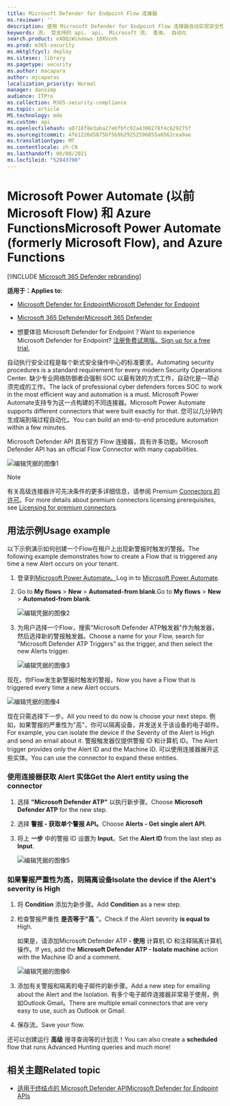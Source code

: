 ```yaml
---
title: Microsoft Defender for Endpoint Flow 连接器
ms.reviewer: ''
description: 使用 Microsoft Defender for Endpoint Flow 连接器自动实现安全性，并创建在租户上出现新警报时触发的流。
keywords: 流， 受支持的 api， api， Microsoft 流， 查询， 自动化
search.product: eADQiWindows 10XVcnh
ms.prod: m365-security
ms.mktglfcycl: deploy
ms.sitesec: library
ms.pagetype: security
ms.author: macapara
author: mjcaparas
localization_priority: Normal
manager: dansimp
audience: ITPro
ms.collection: M365-security-compliance
ms.topic: article
MS.technology: mde
ms.custom: api
ms.openlocfilehash: a0718f8e3aba27e6fbfc92a4308278f4c629275f
ms.sourcegitcommit: 4fb1226d5875bf5b9b29252596855a6562cea9ae
ms.translationtype: MT
ms.contentlocale: zh-CN
ms.lasthandoff: 06/08/2021
ms.locfileid: "52843790"
---
```

# <a name="microsoft-power-automate-formerly-microsoft-flow-and-azure-functions"></a><span data-ttu-id="e34d1-104">Microsoft Power Automate (以前Microsoft Flow) 和 Azure Functions</span><span class="sxs-lookup"><span data-stu-id="e34d1-104">Microsoft Power Automate (formerly Microsoft Flow), and Azure Functions</span></span>

[!INCLUDE [Microsoft 365 Defender rebranding](../../includes/microsoft-defender.md)]

<span data-ttu-id="e34d1-105">**适用于：**</span><span class="sxs-lookup"><span data-stu-id="e34d1-105">**Applies to:**</span></span>
- [<span data-ttu-id="e34d1-106">Microsoft Defender for Endpoint</span><span class="sxs-lookup"><span data-stu-id="e34d1-106">Microsoft Defender for Endpoint</span></span>](https://go.microsoft.com/fwlink/p/?linkid=2154037)
- [<span data-ttu-id="e34d1-107">Microsoft 365 Defender</span><span class="sxs-lookup"><span data-stu-id="e34d1-107">Microsoft 365 Defender</span></span>](https://go.microsoft.com/fwlink/?linkid=2118804)


- <span data-ttu-id="e34d1-108">想要体验 Microsoft Defender for Endpoint？</span><span class="sxs-lookup"><span data-stu-id="e34d1-108">Want to experience Microsoft Defender for Endpoint?</span></span> [<span data-ttu-id="e34d1-109">注册免费试用版。</span><span class="sxs-lookup"><span data-stu-id="e34d1-109">Sign up for a free trial.</span></span>](https://www.microsoft.com/microsoft-365/windows/microsoft-defender-atp?ocid=docs-wdatp-exposedapis-abovefoldlink) 

<span data-ttu-id="e34d1-110">自动执行安全过程是每个新式安全操作中心的标准要求。</span><span class="sxs-lookup"><span data-stu-id="e34d1-110">Automating security procedures is a standard requirement for every modern Security Operations Center.</span></span> <span data-ttu-id="e34d1-111">缺少专业网络防御者会强制 SOC 以最有效的方式工作，自动化是一项必须完成的工作。</span><span class="sxs-lookup"><span data-stu-id="e34d1-111">The lack of professional cyber defenders forces SOC to work in the most efficient way and automation is a must.</span></span> <span data-ttu-id="e34d1-112">Microsoft Power Automate支持专为这一点构建的不同连接器。</span><span class="sxs-lookup"><span data-stu-id="e34d1-112">Microsoft Power Automate supports different connectors that were built exactly for that.</span></span> <span data-ttu-id="e34d1-113">您可以几分钟内生成端到端过程自动化。</span><span class="sxs-lookup"><span data-stu-id="e34d1-113">You can build an end-to-end procedure automation within a few minutes.</span></span>

<span data-ttu-id="e34d1-114">Microsoft Defender API 具有官方 Flow 连接器，具有许多功能。</span><span class="sxs-lookup"><span data-stu-id="e34d1-114">Microsoft Defender API has an official Flow Connector with many capabilities.</span></span>

![编辑凭据的图像1](images/api-flow-0.png)

> [!NOTE]
> <span data-ttu-id="e34d1-116">有关高级连接器许可先决条件的更多详细信息，请参阅 Premium [Connectors 的许可](/power-automate/triggers-introduction#licensing-for-premium-connectors)。</span><span class="sxs-lookup"><span data-stu-id="e34d1-116">For more details about premium connectors licensing prerequisites, see [Licensing for premium connectors](/power-automate/triggers-introduction#licensing-for-premium-connectors).</span></span>


## <a name="usage-example"></a><span data-ttu-id="e34d1-117">用法示例</span><span class="sxs-lookup"><span data-stu-id="e34d1-117">Usage example</span></span>

<span data-ttu-id="e34d1-118">以下示例演示如何创建一个Flow在租户上出现新警报时触发的警报。</span><span class="sxs-lookup"><span data-stu-id="e34d1-118">The following example demonstrates how to create a Flow that is triggered any time a new Alert occurs on your tenant.</span></span>

1. <span data-ttu-id="e34d1-119">登录到[Microsoft Power Automate。](https://flow.microsoft.com)</span><span class="sxs-lookup"><span data-stu-id="e34d1-119">Log in to [Microsoft Power Automate](https://flow.microsoft.com).</span></span>

2. <span data-ttu-id="e34d1-120">Go to **My flows**  >  **New**  >  **Automated-from blank**.</span><span class="sxs-lookup"><span data-stu-id="e34d1-120">Go to **My flows** > **New** > **Automated-from blank**.</span></span>

    ![编辑凭据的图像2](images/api-flow-1.png)

3. <span data-ttu-id="e34d1-122">为用户选择一个Flow，搜索"Microsoft Defender ATP触发器"作为触发器，然后选择新的警报触发器。</span><span class="sxs-lookup"><span data-stu-id="e34d1-122">Choose a name for your Flow, search for "Microsoft Defender ATP Triggers" as the trigger, and then select the new Alerts trigger.</span></span>

    ![编辑凭据的图像3](images/api-flow-2.png)

<span data-ttu-id="e34d1-124">现在，你Flow发生新警报时触发的警报。</span><span class="sxs-lookup"><span data-stu-id="e34d1-124">Now you have a Flow that is triggered every time a new Alert occurs.</span></span>

![编辑凭据的图像4](images/api-flow-3.png)

<span data-ttu-id="e34d1-126">现在只需选择下一步。</span><span class="sxs-lookup"><span data-stu-id="e34d1-126">All you need to do now is choose your next steps.</span></span>
<span data-ttu-id="e34d1-127">例如，如果警报的严重性为"高"，你可以隔离设备，并发送关于该设备的电子邮件。</span><span class="sxs-lookup"><span data-stu-id="e34d1-127">For example, you can isolate the device if the Severity of the Alert is High and send an email about it.</span></span>
<span data-ttu-id="e34d1-128">警报触发器仅提供警报 ID 和计算机 ID。</span><span class="sxs-lookup"><span data-stu-id="e34d1-128">The Alert trigger provides only the Alert ID and the Machine ID.</span></span> <span data-ttu-id="e34d1-129">可以使用连接器展开这些实体。</span><span class="sxs-lookup"><span data-stu-id="e34d1-129">You can use the connector to expand these entities.</span></span>

### <a name="get-the-alert-entity-using-the-connector"></a><span data-ttu-id="e34d1-130">使用连接器获取 Alert 实体</span><span class="sxs-lookup"><span data-stu-id="e34d1-130">Get the Alert entity using the connector</span></span>

1. <span data-ttu-id="e34d1-131">选择 **"Microsoft Defender ATP"** 以执行新步骤。</span><span class="sxs-lookup"><span data-stu-id="e34d1-131">Choose **Microsoft Defender ATP** for the new step.</span></span>

2. <span data-ttu-id="e34d1-132">选择 **警报 - 获取单个警报 API。**</span><span class="sxs-lookup"><span data-stu-id="e34d1-132">Choose **Alerts - Get single alert API**.</span></span>

3. <span data-ttu-id="e34d1-133">将上 **一步** 中的警报 ID 设置为 **Input**。</span><span class="sxs-lookup"><span data-stu-id="e34d1-133">Set the **Alert ID** from the last step as **Input**.</span></span>

    ![编辑凭据的图像5](images/api-flow-4.png)

### <a name="isolate-the-device-if-the-alerts-severity-is-high"></a><span data-ttu-id="e34d1-135">如果警报严重性为高，则隔离设备</span><span class="sxs-lookup"><span data-stu-id="e34d1-135">Isolate the device if the Alert's severity is High</span></span>

1. <span data-ttu-id="e34d1-136">将 **Condition** 添加为新步骤。</span><span class="sxs-lookup"><span data-stu-id="e34d1-136">Add **Condition** as a new step.</span></span>

2. <span data-ttu-id="e34d1-137">检查警报严重性 **是否等于"高** "。</span><span class="sxs-lookup"><span data-stu-id="e34d1-137">Check if the Alert severity **is equal to** High.</span></span>

   <span data-ttu-id="e34d1-138">如果是，请添加Microsoft Defender ATP **- 使用** 计算机 ID 和注释隔离计算机操作。</span><span class="sxs-lookup"><span data-stu-id="e34d1-138">If yes, add the **Microsoft Defender ATP - Isolate machine** action with the Machine ID and a comment.</span></span>

    ![编辑凭据的图像6](images/api-flow-5.png)

3. <span data-ttu-id="e34d1-140">添加有关警报和隔离的电子邮件的新步骤。</span><span class="sxs-lookup"><span data-stu-id="e34d1-140">Add a new step for emailing about the Alert and the Isolation.</span></span> <span data-ttu-id="e34d1-141">有多个电子邮件连接器非常易于使用，例如Outlook Gmail。</span><span class="sxs-lookup"><span data-stu-id="e34d1-141">There are multiple email connectors that are very easy to use, such as Outlook or Gmail.</span></span>

4. <span data-ttu-id="e34d1-142">保存流。</span><span class="sxs-lookup"><span data-stu-id="e34d1-142">Save your flow.</span></span>

<span data-ttu-id="e34d1-143">还可以创建运行 **高级** 搜寻查询等的计划流！</span><span class="sxs-lookup"><span data-stu-id="e34d1-143">You can also create a **scheduled** flow that runs Advanced Hunting queries and much more!</span></span>

## <a name="related-topic"></a><span data-ttu-id="e34d1-144">相关主题</span><span class="sxs-lookup"><span data-stu-id="e34d1-144">Related topic</span></span>
- [<span data-ttu-id="e34d1-145">适用于终结点的 Microsoft Defender API</span><span class="sxs-lookup"><span data-stu-id="e34d1-145">Microsoft Defender for Endpoint APIs</span></span>](apis-intro.md)
